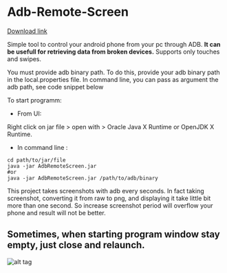 # Adb-Remote-Screen

[Download link](http://majeurandroid.github.io/Adb-Remote-Screen/AdbRemoteScreen.zip)

Simple tool to control your android phone from your pc through ADB.
**It can be usefull for retrieving data from broken devices.**
Supports only touches and swipes.

You must provide adb binary path. To do this, provide your adb binary path in the local.properties file. In command line, you can pass as argument the adb path, see code snippet below

To start programm: 
 - From UI:

Right click on jar file > open with > Oracle Java X Runtime or OpenJDK X Runtime.

 - In command line :
```shell
cd path/to/jar/file
java -jar AdbRemoteScreen.jar
#or
java -jar AdbRemoteScreen.jar /path/to/adb/binary
```

This project takes screenshots with adb every seconds. In fact taking screenshot, converting it from raw to png, and displaying it take little bit more than one second. So increase screenshot period will overflow your phone and result will not be better.

## Sometimes, when starting program window stay empty, just close and relaunch.

![alt tag](https://raw.githubusercontent.com/MajeurAndroid/Adb-Remote-Screen/master/web_demo.png)
